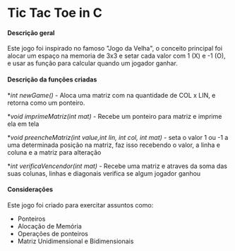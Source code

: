 # Tic Tac Toe in C
#### Descrição geral

Este jogo foi inspirado no famoso "Jogo da Velha", o conceito principal foi alocar um espaço na memoria de 3x3 e setar cada valor com 1 (X) e -1 (O), e usar as função para calcular quando um jogador ganhar.



#### Descrição da funções criadas

**int *newGame()** - Aloca uma matriz com na quantidade de COL x LIN, e retorna como um ponteiro.

**void imprimeMatriz(int *mat)** - Recebe um ponteiro para matriz e imprime ela em tela

**void preencheMatriz(int value,int lin, int col, int *mat)** - seta o valor 1 ou -1 a uma determinada posição na matriz, faz isso recebendo o valor, a linha e coluna e a matriz para alteração

**int verificaVencendor(int *mat)** - Recebe uma matriz e atraves da soma das suas colunas, linhas e diagonais verifica se algum jogador ganhou



#### Considerações

Este jogo foi criado para exercitar assuntos como:

- Ponteiros
- Alocação de Memória
- Operações de ponteiros
- Matriz Unidimensional e Bidimensionais
